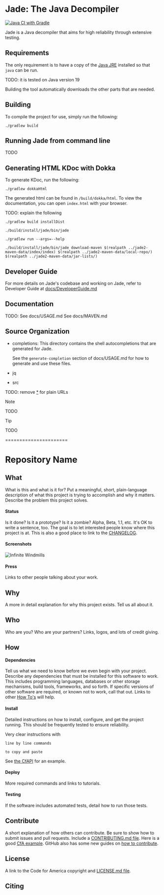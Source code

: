 # Jade: The Java Decompiler

[![Java CI with Gradle](https://github.com/adamsmd/jade/actions/workflows/gradle.yml/badge.svg)](https://github.com/adamsmd/jade/actions/workflows/gradle.yml)

Jade is a Java decompiler that aims for high reliability through extensive testing.

## Requirements

The only requirement is to have a copy of the [Java
JRE](http://www.oracle.com/technetwork/java/javase/downloads/index.html)
installed so that `java` can be run.

TODO: it is tested on Java version 19

Building the tool automatically downloads the other parts that are needed.

## Building

To compile the project for use, simply run the following:

```shell
./gradlew build
```

## Running Jade from command line
TODO

## Generating HTML KDoc with Dokka

To generate KDoc, run the following:

```shell
./gradlew dokkaHtml
```

The generated html can be found in `/build/dokka/html`. To view the documentation, you can open `index.html` with your browser.

TODO: explain the following

```shell
./gradlew build installDist

./build/install/jade/bin/jade

./gradlew run --args=--help

./build/install/jade/bin/jade download-maven $(realpath ../jade2-maven-data/index/index) $(realpath ../jade2-maven-data/local-repo/) $(realpath ../jade2-maven-data/jar-lists/)
```

## Developer Guide

For more details on Jade's codebase and working on Jade, refer to Developer Guide at [docs/DeveloperGuide.md](docs/DeveloperGuide.md)

## Documentation

TODO: See docs/USAGE.md
See docs/MAVEN.md

## Source Organization

- completions:
  This directory contains the shell autocompletions that are generated for Jade.

  See the `generate-completion` section of docs/USAGE.md for how to generate and use these files.

- jq
- src

TODO: remove [*](*) for plain URLs

> [!NOTE]
> TODO

> [!TIP]
> TODO

======================

# Repository Name

## What
What is this and what is it for? Put a meaningful, short, plain-language description of what this project is trying to accomplish and why it matters. Describe the problem this project solves.

#### Status
Is it done? Is it a prototype? Is it a zombie? Alpha, Beta, 1.1, etc. It's OK to write a sentence, too. The goal is to let interested people know where this project is at. This is also a good place to link to the [CHANGELOG](https://github.com/cfpb/ckan/blob/master/CHANGELOG.md).

#### Screenshots
![Infinite Windmills](http://i.giphy.com/SIV3ijAwkNt9C.gif)

#### Press
Links to other people talking about your work.

## Why
A more in detail explanation for why this project exists. Tell us all about it.

## Who
Who are you? Who are your partners? Links, logos, and lots of credit giving.

## How
#### Dependencies
Tell us what we need to know before we even begin with your project. Describe any dependencies that must be installed for this software to work. This includes programming languages, databases or other storage mechanisms, build tools, frameworks, and so forth. If specific versions of other software are required, or known not to work, call that out. Links to other [How To's](https://github.com/codeforamerica/howto) will help.

#### Install
Detailed instructions on how to install, configure, and get the project running. This should be frequently tested to ensure reliability.

Very clear instructions with 

`line by line commands`

`to copy and paste`

See [the CfAPI](https://github.com/codeforamerica/cfapi#installation) for an example.

#### Deploy
More required commands and links to tutorials.

#### Testing
If the software includes automated tests, detail how to run those tests.

## Contribute
A short explanation of how others can contribute. Be sure to show how to submit issues and pull requests. Include a [CONTRIBUTING.md file](https://github.com/18F/hub/blob/master/CONTRIBUTING.md). Here is a good [CfA example](https://github.com/codeforamerica/ohana-web-search/blob/master/CONTRIBUTING.md). GitHub also has some new guides on [how to contribute](https://guides.github.com/activities/contributing-to-open-source/#contributing).

## License
A link to the Code for America copyright and [LICENSE.md file](https://github.com/codeforamerica/ceviche-cms/blob/master/LICENCE.md).

## Citing
